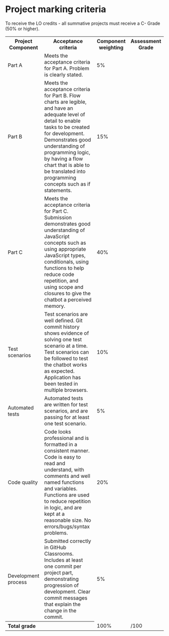 # Project marking criteria

To receive the LO credits - all summative projects must receive a C- Grade
(50% or higher).

<table>
  <tr>
    <th>Project Component</th>
    <th>Acceptance criteria</th>
    <th>Component weighting</th>
    <th>Assessment Grade</th>
  </tr>
  <tr>
    <td>Part A</td>
    <td>
      Meets the acceptance criteria for Part A. Problem is clearly stated.
    </td>
    <td>5%</td>
    <td></td>
  </tr>
  <tr>
    <td>Part B</td>
    <td>
      Meets the acceptance criteria for Part B. Flow charts are legible, and have an adequate level of detail to enable tasks to be created for development. Demonstrates good understanding of programming logic, by having a flow chart that is able to be translated into programming concepts such as if statements. 
    </td>
    <td>15%</td>
    <td></td>
  </tr>
  <tr>
    <td>Part C</td>
    <td>
      Meets the acceptance criteria for Part C. Submission demonstrates good understanding of JavaScript concepts such as using appropriate JavaScript types, conditionals, using functions to help reduce code repetition, and using scope and closures to give the chatbot a perceived memory. 
    </td>
    <td>40%</td>
    <td></td>
  </tr>
  <tr>
    <td>Test scenarios</td>
    <td>
      Test scenarios are well defined. Git commit history shows evidence of solving one test scenario at a time. Test scenarios can be followed to test the chatbot works as expected. Application has been tested in multiple browsers.
    </td>
    <td>10%</td>
    <td></td>
  </tr>
  <tr>
    <td>Automated tests</td>
    <td>
      Automated tests are written for test scenarios, and are passing for at least one test scenario.
    </td>
    <td>5%</td>
    <td></td>
  </tr>
  <tr>
    <td>Code quality</td>
    <td>
      Code looks professional and is formatted in a consistent manner. Code is
      easy to read and understand, with comments and well named functions and
      variables. Functions are used to reduce repetition in logic, and are kept at a reasonable size. No errors/bugs/syntax problems.
    </td>
    <td>20%</td>
    <td></td>
  </tr>
  <tr>
    <td>Development process</td>
    <td>
      Submitted correctly in GitHub Classrooms. Includes at least one commit
      per project part, demonstrating progression of development. Clear commit
      messages that explain the change in the commit. 
    </td>
    <td>5%</td>
    <td></td>
  </tr>
  <tr>
    <th colspan="2" align="left">Total grade</th>
    <td>100%</td>
    <td>/100</td>
  </tr>
</table>
